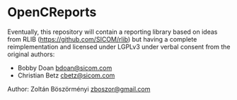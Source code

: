 OpenCReports
============

Eventually, this repository will contain a reporting library
based on ideas from RLIB (https://github.com/SICOM/rlib) but
having a complete reimplementation and licensed under LGPLv3
under verbal consent from the original authors:

* Bobby Doan <bdoan@sicom.com>
* Christian Betz <cbetz@sicom.com>

Author: Zoltán Böszörményi <zboszor@gmail.com>
